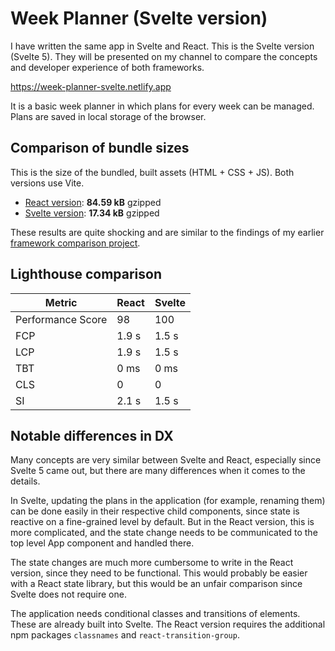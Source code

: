 # Week Planner (Svelte version)

I have written the same app in Svelte and React. This is the Svelte version (Svelte 5). They will be presented on my channel to compare the concepts and developer experience of both frameworks.

https://week-planner-svelte.netlify.app

It is a basic week planner in which plans for every week can be managed. Plans are saved in local storage of the browser.

## Comparison of bundle sizes

This is the size of the bundled, built assets (HTML + CSS + JS). Both versions use Vite.

-   [React version](https://github.com/ScriptRaccoon/week-planning-react): **84.59 kB** gzipped
-   [Svelte version](https://github.com/ScriptRaccoon/week-planning-svelte): **17.34 kB** gzipped

These results are quite shocking and are similar to the findings of my earlier [framework comparison project](https://github.com/ScriptRaccoon/shopping-list-frameworks).

## Lighthouse comparison

| Metric            | React | Svelte |
| ----------------- | ----- | ------ |
| Performance Score | 98    | 100    |
| FCP               | 1.9 s | 1.5 s  |
| LCP               | 1.9 s | 1.5 s  |
| TBT               | 0 ms  | 0 ms   |
| CLS               | 0     | 0      |
| SI                | 2.1 s | 1.5 s  |

## Notable differences in DX

Many concepts are very similar between Svelte and React, especially since Svelte 5 came out, but there are many differences when it comes to the details.

In Svelte, updating the plans in the application (for example, renaming them) can be done easily in their respective child components, since state is reactive on a fine-grained level by default. But in the React version, this is more complicated, and the state change needs to be communicated to the top level App component and handled there.

The state changes are much more cumbersome to write in the React version, since they need to be functional. This would probably be easier with a React state library, but this would be an unfair comparison since Svelte does not require one.

The application needs conditional classes and transitions of elements. These are already built into Svelte. The React version requires the additional npm packages `classnames` and `react-transition-group`.
